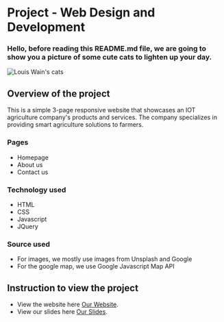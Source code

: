# Project - Web Design and Development
### Hello, before reading this README.md file, we are going to show you a picture of some cute cats to lighten up your day.
<picture>
 <source media="(prefers-color-scheme: dark)" srcset="https://i.etsystatic.com/9688790/r/il/ed645e/3544142573/il_570xN.3544142573_c89c.jpg">
 <source media="(prefers-color-scheme: light)" srcset="https://cdn.shopify.com/s/files/1/0410/7180/4571/articles/Screenshot_2021-07-13_at_13.50.32.png?v=1626182132">
 <img alt="Louis Wain's cats" src="https://ichef.bbci.co.uk/news/976/cpsprodpb/10EEF/production/_121995396_mediaitem121958723.jpg">
</picture>

## Overview of the project
This is a simple 3-page responsive website that showcases an IOT agriculture company's products and services. The company specializes in providing smart agriculture solutions to farmers.

### Pages
- Homepage
- About us
- Contact us

### Technology used
- HTML
- CSS
- Javascript
- JQuery 

### Source used
- For images, we mostly use images from Unsplash and Google
- For the google map, we use Google Javascript Map API

## Instruction to view the project
- View the website here [Our Website](https://longcodedao.github.io/Midterm-Web/Homepage.html).
- View our slides here [Our Slides](https://www.canva.com/design/DAFgLnGXvp4/_XSzwBAkhBh6FkTNi_4Cuw/edit?utm_content=DAFgLnGXvp4&utm_campaign=designshare&utm_medium=link2&utm_source=sharebutton).
